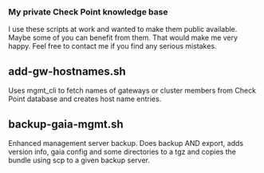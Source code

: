### My private Check Point knowledge base ###

I use these scripts at work and wanted to make them public available. Maybe some of you can benefit from them. 
That would make me very happy. Feel free to contact me if you find any serious mistakes.

## add-gw-hostnames.sh
Uses mgmt_cli to fetch names of gateways or cluster members from Check Point database and creates host name entries. 

## backup-gaia-mgmt.sh
Enhanced management server backup. Does backup AND export, adds version info, gaia config and some directories to a tgz and copies the bundle using scp to a given backup server.
